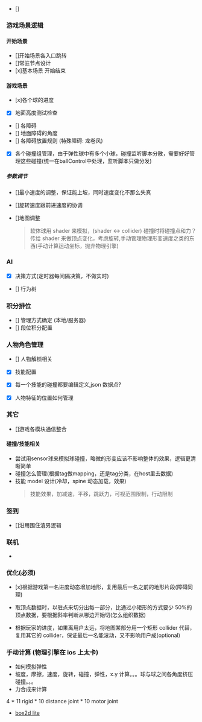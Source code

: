 - []


### 游戏场景逻辑

#### 开始场景

- []开始场景各入口跳转
- []常驻节点设计
- [x]基本场景 开始结束

#### 游戏场景

- [x]各个球的进度
- [x] 地面高度测试检查
- [] 各障碍
- [] 地面障碍的角度
- [] 各障碍放置规则 (特殊障碍: 龙卷风)
- [x] 各个碰撞组管理，由于弹性球中有多个小球，碰撞监听脚本分散，需要好好管理这些碰撞(统一在ballControl中处理，监听脚本只做分发)

##### 参数调节
- []最小速度的调整，保证能上坡，同时速度变化不那么失真
- []旋转速度跟前进速度的协调
- []地图调整
  
  > 软体球用 shader 来模拟，(shader <-> collider) 碰撞时将碰撞点和力？传给 shader 来做顶点变化，考虑旋转,手动管理物理形变速度之类的东西(手动计算运动坐标，抛弃物理引擎)

### AI

- [x] 决策方式(定时器每间隔决策，不做实时)
- [] 行为树

### 积分排位

- [] 管理方式确定 (本地/服务器)
- [] 段位积分配置

### 人物角色管理

- [] 人物解锁相关
- [x] 技能配置
- [x] 每一个技能的碰撞都要编辑定义,json 数据点?
- [x] 人物特征的位置如何管理


### 其它

- []游戏各模块通信整合

#### 碰撞/技能相关

- 尝试用sensor球来模拟球碰撞，略微的形变应该不影响整体的效果，逻辑更清晰简单
- 碰撞怎么管理(根据tag做mapping，还是tag分类，在host里去数据)
- 技能 model 设计(冷却，spine 动态加载，效果)
  > 技能效果，加减速，平移，跳跃力，可视范围限制，行动限制

### 签到

- []沿用围住渣男逻辑

### 联机

- [](https://forum.cocos.org/t/topic/99992)

### 优化(必须)

- [x]根据游戏第一名进度动态增加地形，复用最后一名之前的地形片段(障碍同理)
- 取顶点数据时，以驻点来切分出每一部分，比通过小矩形的方式要少 50%的顶点数据，要根据斜率判断从哪边开始切(怎么组织数据)

- 根据玩家的进度，如果离用户太远，将地图某部分用一个矩形 collider 代替，复用其它的 collider，保证最后一名能滚动，又不影响用户成(optional)

### 手动计算 (物理引擎在 ios 上太卡)

- 如何模拟弹性
- 坡度，摩擦，速度，旋转，碰撞，弹性，x.y 计算。。。球与球之间各角度挤压碰撞。。。
- 力合成来计算

4 * 11 rigid * 10 distance joint * 10 motor joint

- [box2d lite](https://github.com/SlowHadoken/Box2D-LiteJS/blob/master/src/World.js)
